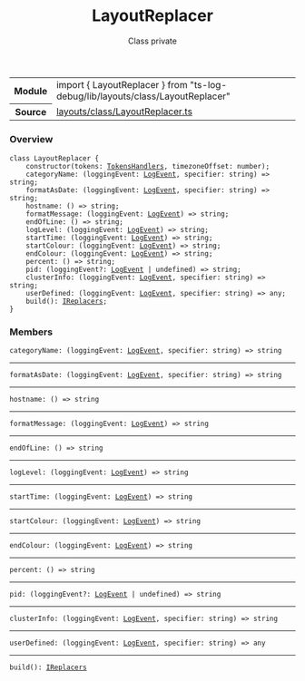 <header class="symbol-info-header">    <h1 id="layoutreplacer">LayoutReplacer</h1>    <label class="symbol-info-type-label class">Class</label>    <label class="api-type-label private">private</label>  </header>
<section class="symbol-info">      <table class="is-full-width">        <tbody>        <tr>          <th>Module</th>          <td>            <div class="lang-typescript">                <span class="token keyword">import</span> { LayoutReplacer }                 <span class="token keyword">from</span>                 <span class="token string">"ts-log-debug/lib/layouts/class/LayoutReplacer"</span>                            </div>          </td>        </tr>        <tr>          <th>Source</th>          <td>            <a href="https://github.com/romakita/log-debug/blob/v4.0.3/src/layouts/class/LayoutReplacer.ts#L0-L0">                layouts/class/LayoutReplacer.ts            </a>        </td>        </tr>                </tbody>      </table>    </section>

### Overview

<pre><code class="typescript-lang"><span class="token keyword">class</span> LayoutReplacer <span class="token punctuation">{</span>
    <span class="token keyword">constructor</span><span class="token punctuation">(</span>tokens<span class="token punctuation">:</span> <a href="#api/common/layouts/tokenshandlers"><span class="token">TokensHandlers</span></a><span class="token punctuation">,</span> timezoneOffset<span class="token punctuation">:</span> <span class="token keyword">number</span><span class="token punctuation">)</span><span class="token punctuation">;</span>
    categoryName<span class="token punctuation">:</span> <span class="token punctuation">(</span>loggingEvent<span class="token punctuation">:</span> <a href="#api/common/core/logevent"><span class="token">LogEvent</span></a><span class="token punctuation">,</span> specifier<span class="token punctuation">:</span> <span class="token keyword">string</span><span class="token punctuation">)</span> => <span class="token keyword">string</span><span class="token punctuation">;</span>
    formatAsDate<span class="token punctuation">:</span> <span class="token punctuation">(</span>loggingEvent<span class="token punctuation">:</span> <a href="#api/common/core/logevent"><span class="token">LogEvent</span></a><span class="token punctuation">,</span> specifier<span class="token punctuation">:</span> <span class="token keyword">string</span><span class="token punctuation">)</span> => <span class="token keyword">string</span><span class="token punctuation">;</span>
    hostname<span class="token punctuation">:</span> <span class="token punctuation">(</span><span class="token punctuation">)</span> => <span class="token keyword">string</span><span class="token punctuation">;</span>
    formatMessage<span class="token punctuation">:</span> <span class="token punctuation">(</span>loggingEvent<span class="token punctuation">:</span> <a href="#api/common/core/logevent"><span class="token">LogEvent</span></a><span class="token punctuation">)</span> => <span class="token keyword">string</span><span class="token punctuation">;</span>
    endOfLine<span class="token punctuation">:</span> <span class="token punctuation">(</span><span class="token punctuation">)</span> => <span class="token keyword">string</span><span class="token punctuation">;</span>
    logLevel<span class="token punctuation">:</span> <span class="token punctuation">(</span>loggingEvent<span class="token punctuation">:</span> <a href="#api/common/core/logevent"><span class="token">LogEvent</span></a><span class="token punctuation">)</span> => <span class="token keyword">string</span><span class="token punctuation">;</span>
    startTime<span class="token punctuation">:</span> <span class="token punctuation">(</span>loggingEvent<span class="token punctuation">:</span> <a href="#api/common/core/logevent"><span class="token">LogEvent</span></a><span class="token punctuation">)</span> => <span class="token keyword">string</span><span class="token punctuation">;</span>
    startColour<span class="token punctuation">:</span> <span class="token punctuation">(</span>loggingEvent<span class="token punctuation">:</span> <a href="#api/common/core/logevent"><span class="token">LogEvent</span></a><span class="token punctuation">)</span> => <span class="token keyword">string</span><span class="token punctuation">;</span>
    endColour<span class="token punctuation">:</span> <span class="token punctuation">(</span>loggingEvent<span class="token punctuation">:</span> <a href="#api/common/core/logevent"><span class="token">LogEvent</span></a><span class="token punctuation">)</span> => <span class="token keyword">string</span><span class="token punctuation">;</span>
    percent<span class="token punctuation">:</span> <span class="token punctuation">(</span><span class="token punctuation">)</span> => <span class="token keyword">string</span><span class="token punctuation">;</span>
    pid<span class="token punctuation">:</span> <span class="token punctuation">(</span>loggingEvent?<span class="token punctuation">:</span> <a href="#api/common/core/logevent"><span class="token">LogEvent</span></a> | undefined<span class="token punctuation">)</span> => <span class="token keyword">string</span><span class="token punctuation">;</span>
    clusterInfo<span class="token punctuation">:</span> <span class="token punctuation">(</span>loggingEvent<span class="token punctuation">:</span> <a href="#api/common/core/logevent"><span class="token">LogEvent</span></a><span class="token punctuation">,</span> specifier<span class="token punctuation">:</span> <span class="token keyword">string</span><span class="token punctuation">)</span> => <span class="token keyword">string</span><span class="token punctuation">;</span>
    userDefined<span class="token punctuation">:</span> <span class="token punctuation">(</span>loggingEvent<span class="token punctuation">:</span> <a href="#api/common/core/logevent"><span class="token">LogEvent</span></a><span class="token punctuation">,</span> specifier<span class="token punctuation">:</span> <span class="token keyword">string</span><span class="token punctuation">)</span> => <span class="token keyword">any</span><span class="token punctuation">;</span>
    <span class="token function">build</span><span class="token punctuation">(</span><span class="token punctuation">)</span><span class="token punctuation">:</span> <a href="#api/common/layouts/ireplacers"><span class="token">IReplacers</span></a><span class="token punctuation">;</span>
<span class="token punctuation">}</span></code></pre>

### Members

<div class="method-overview"><pre><code class="typescript-lang">categoryName<span class="token punctuation">:</span> <span class="token punctuation">(</span>loggingEvent<span class="token punctuation">:</span> <a href="#api/common/core/logevent"><span class="token">LogEvent</span></a><span class="token punctuation">,</span> specifier<span class="token punctuation">:</span> <span class="token keyword">string</span><span class="token punctuation">)</span> => <span class="token keyword">string</span></code></pre></div>
<hr />
<div class="method-overview"><pre><code class="typescript-lang">formatAsDate<span class="token punctuation">:</span> <span class="token punctuation">(</span>loggingEvent<span class="token punctuation">:</span> <a href="#api/common/core/logevent"><span class="token">LogEvent</span></a><span class="token punctuation">,</span> specifier<span class="token punctuation">:</span> <span class="token keyword">string</span><span class="token punctuation">)</span> => <span class="token keyword">string</span></code></pre></div>
<hr />
<div class="method-overview"><pre><code class="typescript-lang">hostname<span class="token punctuation">:</span> <span class="token punctuation">(</span><span class="token punctuation">)</span> => <span class="token keyword">string</span></code></pre></div>
<hr />
<div class="method-overview"><pre><code class="typescript-lang">formatMessage<span class="token punctuation">:</span> <span class="token punctuation">(</span>loggingEvent<span class="token punctuation">:</span> <a href="#api/common/core/logevent"><span class="token">LogEvent</span></a><span class="token punctuation">)</span> => <span class="token keyword">string</span></code></pre></div>
<hr />
<div class="method-overview"><pre><code class="typescript-lang">endOfLine<span class="token punctuation">:</span> <span class="token punctuation">(</span><span class="token punctuation">)</span> => <span class="token keyword">string</span></code></pre></div>
<hr />
<div class="method-overview"><pre><code class="typescript-lang">logLevel<span class="token punctuation">:</span> <span class="token punctuation">(</span>loggingEvent<span class="token punctuation">:</span> <a href="#api/common/core/logevent"><span class="token">LogEvent</span></a><span class="token punctuation">)</span> => <span class="token keyword">string</span></code></pre></div>
<hr />
<div class="method-overview"><pre><code class="typescript-lang">startTime<span class="token punctuation">:</span> <span class="token punctuation">(</span>loggingEvent<span class="token punctuation">:</span> <a href="#api/common/core/logevent"><span class="token">LogEvent</span></a><span class="token punctuation">)</span> => <span class="token keyword">string</span></code></pre></div>
<hr />
<div class="method-overview"><pre><code class="typescript-lang">startColour<span class="token punctuation">:</span> <span class="token punctuation">(</span>loggingEvent<span class="token punctuation">:</span> <a href="#api/common/core/logevent"><span class="token">LogEvent</span></a><span class="token punctuation">)</span> => <span class="token keyword">string</span></code></pre></div>
<hr />
<div class="method-overview"><pre><code class="typescript-lang">endColour<span class="token punctuation">:</span> <span class="token punctuation">(</span>loggingEvent<span class="token punctuation">:</span> <a href="#api/common/core/logevent"><span class="token">LogEvent</span></a><span class="token punctuation">)</span> => <span class="token keyword">string</span></code></pre></div>
<hr />
<div class="method-overview"><pre><code class="typescript-lang">percent<span class="token punctuation">:</span> <span class="token punctuation">(</span><span class="token punctuation">)</span> => <span class="token keyword">string</span></code></pre></div>
<hr />
<div class="method-overview"><pre><code class="typescript-lang">pid<span class="token punctuation">:</span> <span class="token punctuation">(</span>loggingEvent?<span class="token punctuation">:</span> <a href="#api/common/core/logevent"><span class="token">LogEvent</span></a> | undefined<span class="token punctuation">)</span> => <span class="token keyword">string</span></code></pre></div>
<hr />
<div class="method-overview"><pre><code class="typescript-lang">clusterInfo<span class="token punctuation">:</span> <span class="token punctuation">(</span>loggingEvent<span class="token punctuation">:</span> <a href="#api/common/core/logevent"><span class="token">LogEvent</span></a><span class="token punctuation">,</span> specifier<span class="token punctuation">:</span> <span class="token keyword">string</span><span class="token punctuation">)</span> => <span class="token keyword">string</span></code></pre></div>
<hr />
<div class="method-overview"><pre><code class="typescript-lang">userDefined<span class="token punctuation">:</span> <span class="token punctuation">(</span>loggingEvent<span class="token punctuation">:</span> <a href="#api/common/core/logevent"><span class="token">LogEvent</span></a><span class="token punctuation">,</span> specifier<span class="token punctuation">:</span> <span class="token keyword">string</span><span class="token punctuation">)</span> => <span class="token keyword">any</span></code></pre></div>
<hr />
<div class="method-overview"><pre><code class="typescript-lang"><span class="token function">build</span><span class="token punctuation">(</span><span class="token punctuation">)</span><span class="token punctuation">:</span> <a href="#api/common/layouts/ireplacers"><span class="token">IReplacers</span></a></code></pre></div>
